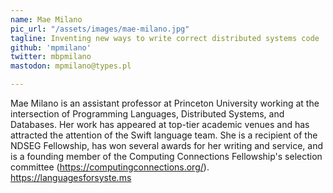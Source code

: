```yaml
---
name: Mae Milano
pic_url: "/assets/images/mae-milano.jpg"
tagline: Inventing new ways to write correct distributed systems code
github: 'mpmilano'
twitter: mbpmilano
mastodon: mpmilano@types.pl

---
```

Mae Milano is an assistant professor at Princeton University working at the intersection of Programming Languages, Distributed Systems, and Databases.  Her work has appeared at top-tier academic venues and has attracted the attention of the Swift language team. She is a recipient of the NDSEG Fellowship, has won several awards for her writing and service, and is a founding member of the Computing Connections Fellowship's selection committee (https://computingconnections.org/).  https://languagesforsyste.ms
